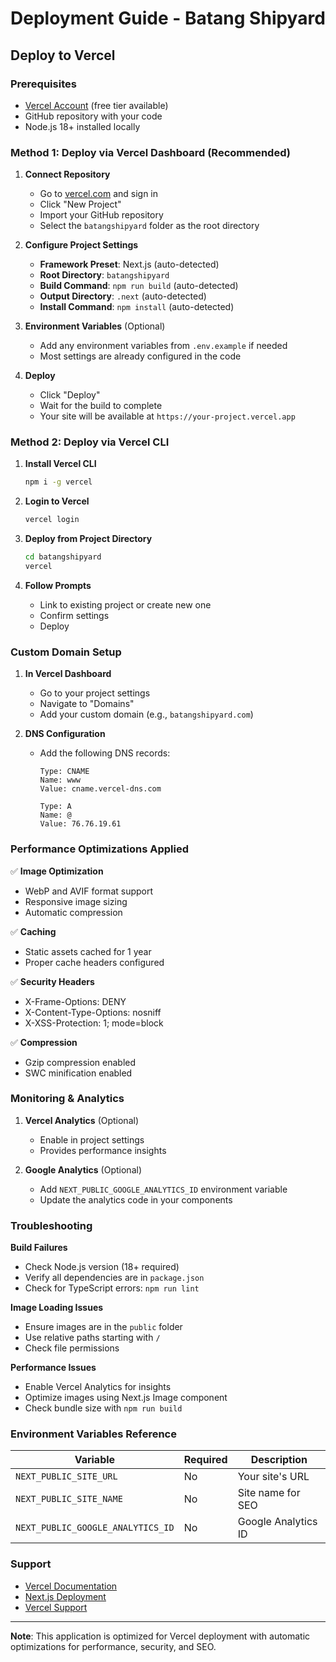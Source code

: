 # Deployment Guide - Batang Shipyard

## Deploy to Vercel

### Prerequisites
- [Vercel Account](https://vercel.com) (free tier available)
- GitHub repository with your code
- Node.js 18+ installed locally

### Method 1: Deploy via Vercel Dashboard (Recommended)

1. **Connect Repository**
   - Go to [vercel.com](https://vercel.com) and sign in
   - Click "New Project"
   - Import your GitHub repository
   - Select the `batangshipyard` folder as the root directory

2. **Configure Project Settings**
   - **Framework Preset**: Next.js (auto-detected)
   - **Root Directory**: `batangshipyard`
   - **Build Command**: `npm run build` (auto-detected)
   - **Output Directory**: `.next` (auto-detected)
   - **Install Command**: `npm install` (auto-detected)

3. **Environment Variables** (Optional)
   - Add any environment variables from `.env.example` if needed
   - Most settings are already configured in the code

4. **Deploy**
   - Click "Deploy"
   - Wait for the build to complete
   - Your site will be available at `https://your-project.vercel.app`

### Method 2: Deploy via Vercel CLI

1. **Install Vercel CLI**
   ```bash
   npm i -g vercel
   ```

2. **Login to Vercel**
   ```bash
   vercel login
   ```

3. **Deploy from Project Directory**
   ```bash
   cd batangshipyard
   vercel
   ```

4. **Follow Prompts**
   - Link to existing project or create new one
   - Confirm settings
   - Deploy

### Custom Domain Setup

1. **In Vercel Dashboard**
   - Go to your project settings
   - Navigate to "Domains"
   - Add your custom domain (e.g., `batangshipyard.com`)

2. **DNS Configuration**
   - Add the following DNS records:
     ```
     Type: CNAME
     Name: www
     Value: cname.vercel-dns.com
     
     Type: A
     Name: @
     Value: 76.76.19.61
     ```

### Performance Optimizations Applied

✅ **Image Optimization**
- WebP and AVIF format support
- Responsive image sizing
- Automatic compression

✅ **Caching**
- Static assets cached for 1 year
- Proper cache headers configured

✅ **Security Headers**
- X-Frame-Options: DENY
- X-Content-Type-Options: nosniff
- X-XSS-Protection: 1; mode=block

✅ **Compression**
- Gzip compression enabled
- SWC minification enabled

### Monitoring & Analytics

1. **Vercel Analytics** (Optional)
   - Enable in project settings
   - Provides performance insights

2. **Google Analytics** (Optional)
   - Add `NEXT_PUBLIC_GOOGLE_ANALYTICS_ID` environment variable
   - Update the analytics code in your components

### Troubleshooting

**Build Failures**
- Check Node.js version (18+ required)
- Verify all dependencies are in `package.json`
- Check for TypeScript errors: `npm run lint`

**Image Loading Issues**
- Ensure images are in the `public` folder
- Use relative paths starting with `/`
- Check file permissions

**Performance Issues**
- Enable Vercel Analytics for insights
- Optimize images using Next.js Image component
- Check bundle size with `npm run build`

### Environment Variables Reference

| Variable | Required | Description |
|----------|----------|-------------|
| `NEXT_PUBLIC_SITE_URL` | No | Your site's URL |
| `NEXT_PUBLIC_SITE_NAME` | No | Site name for SEO |
| `NEXT_PUBLIC_GOOGLE_ANALYTICS_ID` | No | Google Analytics ID |

### Support

- [Vercel Documentation](https://vercel.com/docs)
- [Next.js Deployment](https://nextjs.org/docs/deployment)
- [Vercel Support](https://vercel.com/support)

---

**Note**: This application is optimized for Vercel deployment with automatic optimizations for performance, security, and SEO.
